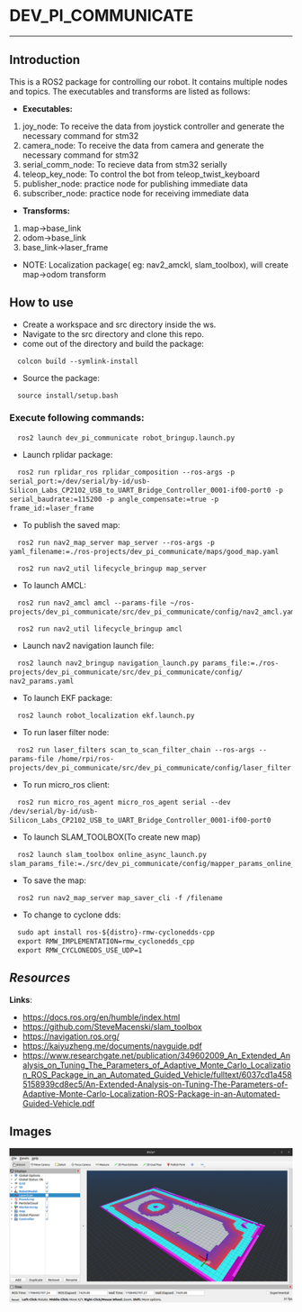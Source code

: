 # DEV_PI_COMMUNICATE

--- 

## **Introduction**

This is a ROS2 package for controlling our robot. It contains multiple nodes and topics.
The executables and transforms are listed as follows:

* **Executables:**
1. joy_node: To receive the data from joystick controller and generate the necessary command for stm32
2. camera_node: To receive the data from camera and generate the necessary command for stm32
3. serial_comm_node: To recieve data from stm32 serially
4. teleop_key_node: To control the bot from teleop_twist_keyboard
5. publisher_node: practice node for publishing immediate data
5. subscriber_node: practice node for receiving immediate data

* **Transforms:**
1. map->base_link
2. odom->base_link
3. base_link->laser_frame  

* NOTE: Localization package( eg: nav2_amckl, slam_toolbox), will create map->odom transform

## **How to use**
 
  * Create a workspace and src directory inside the ws.
  * Navigate to the src directory and clone this repo.
  * come out of the directory and build the package:
  ```
    colcon build --symlink-install
  ```
  * Source the package:
  ```
    source install/setup.bash
  ```
  ### Execute following commands:
  ```
    ros2 launch dev_pi_communicate robot_bringup.launch.py 
  ```
  * Launch rplidar package:
  ```
    ros2 run rplidar_ros rplidar_composition --ros-args -p serial_port:=/dev/serial/by-id/usb-Silicon_Labs_CP2102_USB_to_UART_Bridge_Controller_0001-if00-port0 -p serial_baudrate:=115200 -p angle_compensate:=true -p frame_id:=laser_frame
  ```
  * To publish the saved map: 
  ```
    ros2 run nav2_map_server map_server --ros-args -p yaml_filename:=./ros-projects/dev_pi_communicate/maps/good_map.yaml
  ```
  ```  
    ros2 run nav2_util lifecycle_bringup map_server 
  ```
  * To launch AMCL:
  ```  
    ros2 run nav2_amcl amcl --params-file ~/ros-projects/dev_pi_communicate/src/dev_pi_communicate/config/nav2_amcl.yaml 
  ```
  ```  
    ros2 run nav2_util lifecycle_bringup amcl
  ```
  * Launch nav2 navigation launch file:
  ```
    ros2 launch nav2_bringup navigation_launch.py params_file:=./ros-projects/dev_pi_communicate/src/dev_pi_communicate/config/ nav2_params.yaml
  ```
  * To launch EKF package:
  ```  
    ros2 launch robot_localization ekf.launch.py
  ```
  * To run laser filter node:
  ```
    ros2 run laser_filters scan_to_scan_filter_chain --ros-args --params-file /home/rpi/ros-projects/dev_pi_communicate/src/dev_pi_communicate/config/laser_filter.yaml
  ```
  * To run micro_ros client:
  ```  
    ros2 run micro_ros_agent micro_ros_agent serial --dev /dev/serial/by-id/usb-Silicon_Labs_CP2102_USB_to_UART_Bridge_Controller_0001-if00-port0
  ```
  * To launch SLAM_TOOLBOX(To create new map)
  ```
    ros2 launch slam_toolbox online_async_launch.py slam_params_file:=./src/dev_pi_communicate/config/mapper_params_online_async.yaml 
  ```
  * To save the map: 
  ``` 
    ros2 run nav2_map_server map_saver_cli -f /filename
  ```

  * To change to cyclone dds:
  ```
    sudo apt install ros-${distro}-rmw-cyclonedds-cpp
    export RMW_IMPLEMENTATION=rmw_cyclonedds_cpp
    export RMW_CYCLONEDDS_USE_UDP=1
  ```


## ***Resources***

**Links**:
- https://docs.ros.org/en/humble/index.html
- https://github.com/SteveMacenski/slam_toolbox
- https://navigation.ros.org/
- https://kaiyuzheng.me/documents/navguide.pdf
- https://www.researchgate.net/publication/349602009_An_Extended_Analysis_on_Tuning_The_Parameters_of_Adaptive_Monte_Carlo_Localization_ROS_Package_in_an_Automated_Guided_Vehicle/fulltext/6037cd1a4585158939cd8ec5/An-Extended-Analysis-on-Tuning-The-Parameters-of-Adaptive-Monte-Carlo-Localization-ROS-Package-in-an-Automated-Guided-Vehicle.pdf

## Images

![MAP OF GAMEFEILD!](/docs/gamefield.png "map")


